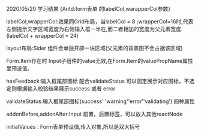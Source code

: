2020/05/20  学习结果 {Antd:form表单 的labelCol,warapperCol参数}

labelCol,wrapperCol:效果同Grid布局，当labelCol = 8 ;wrapperCol=16时,代表左侧提示文字区域宽度为右侧输入框一半在,而二者相加的宽度为父元素宽度.(labelCol + wrapperCol = 24)

layout布局:Sider 组件会单独开辟一块区域(父元素的背景图不会占据该区域)

Form.Item存在时 Input子组件的value无效,在Form.Item的valuePropName属性里预设值。

hasFeedback:输入框尾部图标 配合validateStatus 可以固定展示对应图标，不选定则根据输入校验结果展示success 或者 error 

validateStatus:输入框尾部图标(success' 'warning''error''validating') 四种属性

addonBefore,addonAfter:Input 前置，后置标签，可以放入其他reactNode

initialValues : Form表单预设值,传入对象,所以是双大括号

